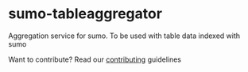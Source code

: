 # sumo-tableaggregator
Aggregation service for sumo. To be used with table data indexed with sumo

Want to contribute? Read our [contributing](./CONTRIBUTING.md) guidelines